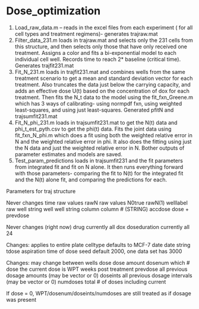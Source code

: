 # Dose_optimization

1. Load_raw_data.m – reads in the excel files from each experiment ( for all cell types and treatment regimens)- generates trajraw.mat
2. Filter_data_231.m loads in trajraw.mat and selects only the 231 cells from this structure, and then selects only those that have only received one treatment. Assigns a color and fits a bi-exponential model to each individual cell well. Records time to reach 2* baseline (critical time).  Generates trajfit231.mat
3. Fit_N_231.m loads in trajfit231.mat and combines wells from the same treatment scenario to get a mean and standard deviation vector for each treatment. Also truncates the data just below the carrying capacity, and adds an effective dose U(t) based on the concentration of dox for each treatment. Then fits the N_t data to the model using the fit_fxn_Greene.m which has 3 ways of calibrating- using normpdf fxn, using weighted least-squares, and using just least-squares. Generated pfitN and trajsumfit231.mat
4. Fit_N_phi_231.m loads in trajsumfit231.mat to get the N(t) data and phi_t_est_pyth.csv to get the phi(t) data. Fits the joint data using fit_fxn_N_phi.m which does a fit using both the weighted relative error in N and the weighted relative error in phi. It also does the fitting using just the N data and just the weighted relative error in N. Bother outputs of parameter estimates and models are saved.
5. Test_param_predictions loads in trajsumfit231 and the fit parameters from integrated fit and fit on N alone. It then runs everything forward with those parameters- comparing the fit to N(t) for the integrated fit and the N(t) alone fit, and comparing the predictions for each. 





Parameters for traj structure

Never changes
time				      raw values
rawN				      raw values
N0true				    rawN(1)
welllabel			    raw well string
well				      well string
column				    column # (STRING)
accdose				    dose + prevdose

Never changes (right now)
drug				      currently all dox
doseduration			currently all 24

Changes: applies to entire plate
celltype		      defaults to MCF-7
date				      date string
tdose				      aspiration time of dose
seed				      default 2000, one data set has 3000

Changes: may change between wells
dose				      dose amount
dosenum				    which # dose the current dose is
WPT				        weeks post treatment
prevdose			    all previous dosage amounts (may be vector or 0)
doseints			    all previous dosage intervals (may be vector or 0)
numdoses			    total # of doses including current

If dose = 0, WPT/dosenum/doseints/numdoses are still treated as if dosage was present
